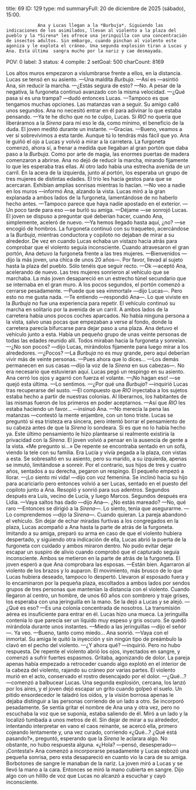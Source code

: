 title:          69
ID:             129
type:           md
summaryFull:    20 de diciembre de 2025 (sábado), 15:00.
                
                Ana y Lucas llegan a la *Burbuja*. Siguiendo las indicaciones de los asimilados, llevan al violento a la plaza del pueblo y la *Sirena* les ofrece una jeringuilla con una concentración de insectos adultos. Sin embargo, cuando pinchan al violento este agoniza y le explota el cráneo. Una segunda explosión tiran a Lucas y Ana. Esta última  sangra mucho por la nariz y cae desmayada.
POV:            0
label:          3
status:         4
compile:        2
setGoal:        500
charCount:      8169


Los altos muros empezaron a vislumbrarse frente a ellos, en la distancia.
Lucas se tensó en su asiento.
—Una maldita *Burbuja*.
—Así es —asintió Ana, sin reducir la marcha.
—¿Estás segura de esto?
—No.
A pesar de la negativa, la furgoneta continuó avanzado con la misma velocidad.
—¿Qué pasa si es una trampa? —dudó entonces Lucas.
—Tampoco es que tengamos muchas opciones. Las matanzas van a seguir.
Su amigo calló unos segundos. Ana no necesitó entrar en él para adivinar lo que estaba pensando.
—Ya te he dicho que no te culpo, Lucas. Si *RIO* no quería que liberáramos a la *Sirena* para mí eso le da, como mínimo, el beneficio de la duda.
El joven meditó durante un instante.
—Gracias.
—Bueno, veamos a ver si sobrevivimos a esta tarde. Aunque tú lo tendrás más fácil que yo.
Ana le guiñó el ojo a Lucas y volvió a mirar a la carretera.
La furgoneta comenzó, ahora sí, a frenar a medida que llegaban al gran portón que daba paso a la *Burbuja*.
Como por arte de magia, las enormes puertas de madera comenzaron a abrirse. Ana no dejó de reducir la marcha, mirando fijamente lo que les esperaba tras ellas.
Al otro lado había una estrecha avenida de un carril. En la acera de la izquierda, junto al portón, los esperaba un grupo de tres mujeres de distintas edades.
El trío les hacía gestos para que se acercaran. Exhibían amplias sonrisas mientras lo hacían.
—No veo a nadie en los muros —informó Ana, alzando la vista.
Lucas miró a la gran explanada a ambos lados de la furgoneta, lamentándose de no haberlo hecho antes.
—Tampoco parece que haya nadie apostado en el exterior.
—Un poco tarde para eso —se burló su amiga.
—Déjame —se sonrojó Lucas.
El joven se dispuso a preguntar qué deberían hacer, cuando Ana, simplemente, aceleró de nuevo.
—Ya hemos llegado hasta aquí, ¿no? —se encogió de hombros.
La furgoneta continuó con su traqueteo, acercándose a la *Burbuja*, mientras conductora y copiloto no dejaban de mirar a su alrededor. De vez en cuando Lucas echaba un vistazo hacia atrás para comprobar que el violento seguía inconsciente.
Cuando atravesaron el gran portón, Ana detuvo la furgoneta frente a las tres mujeres.
—Bienvenidos —dijo la más joven, una chica de unos 20 años—. Por favor, llevad al sujeto hasta la plaza del pueblo. Sólo tenéis que seguir recto.
—Ok —aceptó Ana, acelerando de nuevo.
Las tres mujeres sonrieron al vehículo que se marchaba. La más joven desapareció en un estrecho túnel secundario que se internaba en el gran muro.
A los pocos segundos, el portón comenzó a cerrarse pesadamente.
—Puede que sea «inmortal» —dijo Lucas—. Pero esto no me gusta nada.
—Te entiendo —respondió Ana—. Lo que viviste en la *Burbuja* no fue una experiencia para repetir.
El vehículo continuó su marcha en solitario por la avenida de un carril. A ambos lados de la carretera había unos pocos coches aparcados. No había ninguna persona a la vista, salvo unas pocas que empezaban a verse al fondo, donde la carretera parecía bifurcarse para dejar paso a una plaza. Ana detuvo el vehículo junto a esta.
Había un pequeño grupo de unas veinte personas de todas las edades reunido allí. Todos miraban hacia la furgoneta y sonreían.
—¿No son pocos? —dijo Lucas, mirándolos fijamente para luego mirar a los alrededores.
—¿Pocos?
—La *Burbuja* no es muy grande, pero aquí deberían vivir más de veinte personas.
—Pues ahora que lo dices...
—Los demás permanecen en sus casas —dijo la voz de la *Sirena* en sus cabezas—. No era necesario que estuvieran aquí.
Lucas pegó un respingo en su asiento. Ana cerró los ojos y agarró con fuerza el volante.
—¡No hagan eso! —se quejó esta última.
—Lo sentimos.
—¿Por qué una *Burbuja*? —inquirió Lucas tras recuperarse del susto.
—El compuesto que *RIO* inyectaba a los sujetos estaba hecho a partir de nuestras colonias. Al liberarnos, los habitantes de las mismas fueron de los primeros en poder aceptarnos.
—Así que *RIO* les estaba haciendo un favor... —insinuó Ana.
—No merecía la pena las matanzas —contestó la mente enjambre, con un tono triste.
Lucas se preguntó si esa tristeza era sincera, pero intentó borrar el pensamiento de su cabeza antes de que la *Sirena* lo sondeara. Si es que no lo había hecho ya.
Este último pensamiento le hizo plantearse si realmente existiría la privacidad con la *Sirena*.
El joven volvió a pensar en la ausencia de gente a la vista.
«Me pregunto si...»
De repente se encontraba sentado en un sofá, viendo la tele con su familia. Era Lucía y vivía pegada a la plaza, con vistas a esta.
Se sobresaltó en su asiento, pero su marido, a su izquierda, apenas se inmutó, limitándose a sonreír. Por el contrario, sus hijos de tres y cuatro años, sentados a su derecha, pegaron un respingo. El pequeño empezó a llorar.
—¡Lo siento mi vida! —dijo con voz femenina. Se inclinó hacia su hijo para acariciarlo pero entonces volvió a ser Lucas,  sentado en el puesto del copiloto junto a Ana. Resopló y sonrió para sus adentros.
Segundos después era Luís, vecino de Lucía, y luego Marcos. Segundos después era Lidia.
—Vaya saltos has dado —dijo Ana—. ¿No estás mareado?
—No, qué raro —Entonces se dirigió a la *Sirena*—. Lo siento, tenía que asegurarme.
—Lo comprendemos —dijo la *Sirena*—. Cuando quieran.
La pareja abandonó el vehículo. Sin dejar de echar miradas furtivas a los congregados en la plaza, Lucas acompañó a Ana hasta la parte de atrás de la furgoneta.
Imitando a su amiga, preparó su arma  en caso de que el violento hubiera despertado, y siguiendo otra indicación de ella, Lucas abrió la puerta de la furgoneta con cuidado y ambos miraron dentro.
No pudo evitar dejar escapar un suspiro de alivio cuando comprobó que el capturado seguía inconsciente.
Ambos se metieron en la parte de atrás de la furgoneta. El joven esperó a que Ana comprobara las esposas.
—Están bien.
Agarraron al violento de los brazos y lo auparon. El movimiento, más brusco de lo que Lucas hubiera deseado, tampoco lo despertó.
Llevaron al esposado fuera y lo encaminaron por la pequeña plaza, escoltados a ambos lados por sendos grupos de tres personas que mantenían la distancia con el violento.
Cuando llegaron al centro, un hombre, de unos 60 años con sombrero y traje grises, los esperaba con una jeringuilla en la mano.
Se la dejó a Lucas y se alejó.
—¿Qué es eso?
—Es una colonia concentrada de nosotros. La transmisión aérea es insuficiente para entrar en él.
Lucas hizo una mueca. La jeringuilla contenía lo que parecía ser un líquido muy espeso y gris oscuro. Se quedó mirándola durante unos instantes.
—Miedo a las jeringuillas —dijo el señor—. Ya veo.
—Bueno, tanto como miedo...
Ana sonrió.
—Vaya con el inmortal.
Su amiga le quitó la inyección y sin ningún tipo de preámbulo la clavó en el pecho del violento.
—¿Y ahora qué? —inquirió.
Pero no hubo respuesta.
De repente el violento abrió los ojos, inyectados en sangre, y comenzó a sufrir fuertes espasmos. Gritaba, agonizando de dolor.
La pareja apenas había empezado a retroceder cuando algo explotó en el interior de la cabeza del violento, rajando su cráneo por varias partes. El violento murió en el acto, conservado el rostro desencajado por el dolor.
—¿Qué...? —comenzó a balbucear Lucas.
Una segunda explosión, cercana, los lanzó por los aires, y el joven dejó escapar un grito cuando golpeó el suelo. Un pitido ensordecedor le taladró los oídos, y la visión borrosa apenas le dejaba distinguir a las personas corriendo de un lado a otro.
Se incorporó pesadamente. Se sentía gritar el nombre de Ana una y otra vez, pero no escuchaba la voz que se suponía, estaba saliendo de él.
Miró a un lado y la localizó tumbada a unos metros de él. Sin dejar de mirar a su alrededor, intentando interpretar en vano el caos reinante, se acercó ella, primero cojeando lentamente y, una vez curado, corriendo
«¿Qué...? ¿Qué está pasando?», preguntó, esperando que la *Sirena* le aclarara algo.
No obstante, no hubo respuesta alguna.
«¿Hola? —pensó, desesperado— ¡Contesta!»
Ana comenzó a incorporarse pesadamente y Lucas esbozó una pequeña sonrisa, pero esta desapareció en cuanto vio la cara de su amiga.
Borbotones de sangre le manaban de la nariz.
La joven miró a Lucas y se llevó la mano a la cara. Entonces se miró la mano cubierta en sangre.
Dijo algo con un hilillo de voz que Lucas no alcanzó a escuchar y cayó inconsciente.